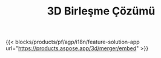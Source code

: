 ﻿---
title: 3D Birleşme Çözümü 
weight: 7730
url: /tr/merger
limit: 
description: FBX, OBJ, STL, DAE, GLTF ve daha fazlasını desteklenen herhangi bir biçimde tek bir 3D dosyasında birleştirin
widgetUrl: "https://products.aspose.com/3d/merger/embed"
---
{{< blocks/products/pf/agp/i18n/feature-solution-app url="https://products.aspose.app/3d/merger/embed" >}} 
